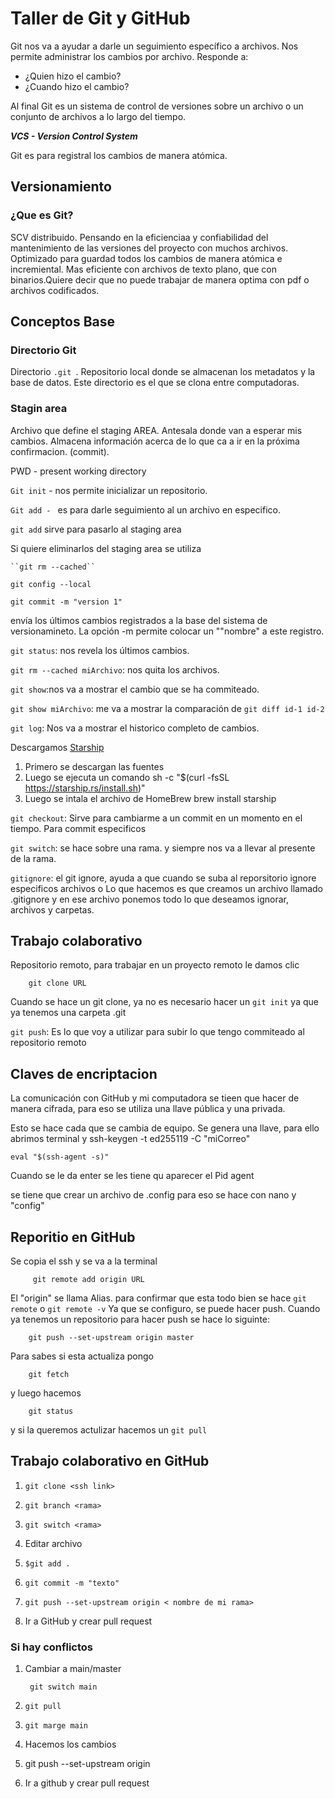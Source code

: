# Taller de Git y GitHub 

Git nos va a ayudar a darle un seguimiento específico a archivos. 
Nos permite administrar los cambios por archivo. Responde a:

* ¿Quien hizo el cambio?
* ¿Cuando hizo el cambio?

Al final Git es un sistema de control de versiones sobre un archivo o un conjunto de archivos a lo largo del tiempo. 

***VCS - Version Control System***

Git es para registral los cambios de manera atómica. 

## Versionamiento

### ¿Que es Git?

SCV distribuido. 
Pensando en la eficienciaa y confiabilidad del mantenimiento de las versiones del proyecto con muchos archivos. 
Optimizado para guardad todos los cambios de manera atómica e incremiental. 
Mas eficiente con archivos de texto plano, que con binarios.Quiere decir que no puede trabajar de manera optima con pdf o archivos codificados.

## Conceptos Base

### Directorio Git
Directorio ``.git ``.
Repositorio local donde se almacenan los metadatos y la base de datos. Este directorio es el que se clona entre computadoras.
### Stagin area
Archivo que define el staging AREA. Antesala donde van a esperar mis cambios. 
Almacena información acerca de lo que ca a ir en la próxima confirmacion. (commit).

PWD - present working directory 

``Git init`` - nos permite inicializar un repositorio. 

``Git add - ``  es para darle seguimiento al un archivo en especifico. 

``git add`` sirve para pasarlo al staging area 

Si quiere eliminarlos del staging area 
se utiliza 

    ``git rm --cached``

``git config --local ``

``git commit -m "version 1"``

envía los últimos cambios registrados a la base del sistema de versionamineto. 
La opción -m permite colocar un ""nombre" a este registro. 

``git status``: nos revela los últimos cambios.

``git rm --cached miArchivo``: nos quita los archivos.

``git show``:nos va a mostrar el cambio que se ha commiteado.

``git show miArchivo``: me va a mostrar la comparación de ``git diff id-1 id-2``

``git log``: Nos va a mostrar el historico completo de cambios.

Descargamos [Starship](https://starship.rs/guide/#%F0%9F%9A%80-installation) 

1. Primero se descargan las fuentes 
2. Luego se ejecuta un comando sh -c "$(curl -fsSL https://starship.rs/install.sh)"
3. Luego se intala el archivo de HomeBrew brew install starship

``git checkout``: Sirve para cambiarme a un commit en un momento en el tiempo. Para commit especificos 

``git switch``: se hace sobre una rama. y siempre nos va a llevar al presente de la rama.

``gitignore``: el git ignore, ayuda a que cuando se suba al reporsitorio ignore especificos archivos o Lo que hacemos es que creamos un archivo llamado .gitignore y en ese archivo ponemos todo lo que deseamos ignorar, archivos y carpetas. 

## Trabajo colaborativo
Repositorio remoto, para trabajar en un proyecto remoto le damos clic

        git clone URL

Cuando se hace un git clone, ya no es necesario hacer un ``git init`` ya que ya tenemos una carpeta .git 

``git push``:  Es lo que voy a utilizar para subir lo que tengo commiteado al repositorio remoto


## Claves de encriptacion
La comunicación con GitHub y mi computadora se tieen que hacer de manera cifrada, para eso se utiliza una llave pública
y una privada.

Esto se hace cada que se cambia de equipo. Se genera una llave, para ello abrimos terminal y 
    ssh-keygen -t ed255119 -C "miCorreo"

``eval "$(ssh-agent -s)"``

Cuando se le da enter se les tiene qu aparecer el Pid agent 

se tiene que crear un archivo de .config 
para eso se hace con nano y "config"
    
## Reporitio en GitHub

Se copia el ssh y se va a la terminal 

         git remote add origin URL 

El "origin" se llama Alias.
para confirmar que esta todo bien se hace ``git remote`` o ``git remote -v``
Ya que se configuro, se puede hacer push.
Cuando ya tenemos un repositorio para hacer push se hace lo siguinte:

        git push --set-upstream origin master

Para sabes si esta actualiza pongo 

        git fetch

y luego hacemos 

        git status

y si la queremos actulizar hacemos un ``git pull``

## Trabajo colaborativo en GitHub

1. ``git clone <ssh link>``

2. ``git branch <rama>``

3. ``git switch <rama>``

4. Editar archivo

5. ``$git add .``

6. ``git commit -m "texto"``

7. ``git push --set-upstream origin < nombre de mi rama>``

8. Ir a GitHub y crear pull request

### Si hay conflictos

1. Cambiar a main/master

        git switch main

2. ``git pull``
3. ``git marge main``
4. Hacemos los cambios 
5. git push --set-upstream origin <nombre de rama>
6. Ir a github y crear pull request 



    
    
















